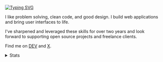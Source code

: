 [![Typing SVG](https://readme-typing-svg.demolab.com?font=Fira+Code&duration=4000&pause=500&color=F78600&random=false&width=435&lines=Autumn+Graves;Frontend+Developer)](https://git.io/typing-svg)

I like problem solving, clean code, and good design. I build web applications and bring user interfaces to life. 

I've sharpened and leveraged these skills for over two years and look forward to supporting open source projects and freelance clients. 

Find me on [DEV](https://dev.to/aut) and [X](https://x.com/autgraves). 


<details>
  <summary>Stats</summary>

[![GitHub Streak](https://streak-stats.demolab.com?user=autgraves&theme=dark)](https://git.io/streak-stats)

[![GitHub stats](https://github-readme-stats.vercel.app/api?username=autgraves&theme=dark)](https://github.com/anuraghazra/github-readme-stats)

[![Top Langs](https://github-readme-stats.vercel.app/api/top-langs/?username=autgraves&theme=dark)](https://github.com/anuraghazra/github-readme-stats)

<!-- [![Holopin Board](https://holopin.me/autgraves)](https://holopin.io/@autgraves) -->

</details>
